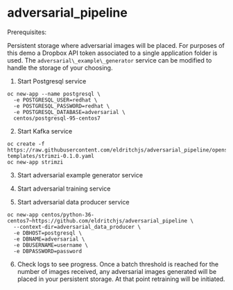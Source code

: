 # adversarial_pipeline

Prerequisites:

Persistent storage where adversarial images will be placed. For purposes of this demo a Dropbox API token associated to a single application folder is used. The `adversarial\_example\_generator` service can be modified to handle the storage of your choosing. 

1. Start Postgresql service
```
oc new-app --name postgresql \
  -e POSTGRESQL_USER=redhat \
  -e POSTGRESQL_PASSWORD=redhat \
  -e POSTGRESQL_DATABASE=adversarial \
  centos/postgresql-95-centos7
```

2. Start Kafka service
```
oc create -f https://raw.githubusercontent.com/eldritchjs/adversarial_pipeline/openshift-templates/strimzi-0.1.0.yaml
oc new-app strimzi
```

3. Start adversarial example generator service

4. Start adversarial training service

5. Start adversarial data producer service

```
oc new-app centos/python-36-centos7~https://github.com/eldritchjs/adversarial_pipeline \
  --context-dir=adversarial_data_producer \
  -e DBHOST=postgresql \
  -e DBNAME=adversarial \
  -e DBUSERNAME=username \
  -e DBPASSWORD=password
```

6. Check logs to see progress. Once a batch threshold is reached for the number of images received, any adversarial images generated will be placed in your persistent storage. At that point retraining will be initiated.
  

